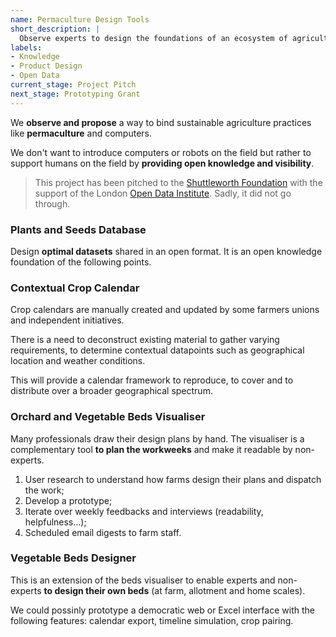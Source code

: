 ```yaml
---
name: Permaculture Design Tools
short_description: |
  Observe experts to design the foundations of an ecosystem of agricultural data systems and user-friendly tools.
labels:
- Knowledge
- Product Design
- Open Data
current_stage: Project Pitch
next_stage: Prototyping Grant
---
```


We **observe and propose** a way to bind sustainable agriculture practices like **permaculture** and computers.

We don't want to introduce computers or robots on the field but rather to support humans on the field by **providing open knowledge and visibility**.

> This project has been pitched to the [Shuttleworth Foundation][shuttleworth] with the support of the London [Open Data Institute][odi]. Sadly, it did not go through.

### Plants and Seeds Database

Design **optimal datasets** shared in an open format. It is an open knowledge foundation of the following points.

### Contextual Crop Calendar

Crop calendars are manually created and updated by some farmers unions and independent initiatives.

There is a need to deconstruct existing material to gather varying requirements, to determine contextual datapoints such as geographical location and weather conditions.

This will provide a calendar framework to reproduce, to cover and to distribute over a broader geographical spectrum.

### Orchard and Vegetable Beds Visualiser

Many professionals draw their design plans by hand. The visualiser is a complementary tool **to plan the workweeks** and make it readable by non-experts.

1. User research to understand how farms design their plans and dispatch the work;
2. Develop a prototype;
3. Iterate over weekly feedbacks and interviews (readability, helpfulness…);
4. Scheduled email digests to farm staff.

### Vegetable Beds Designer

This is an extension of the beds visualiser to enable experts and non-experts **to design their own beds** (at farm, allotment and home scales).

We could possinly prototype a democratic web or Excel interface with the following features: calendar export, timeline simulation, crop pairing.

[shuttleworth]: https://www.shuttleworthfoundation.org/
[odi]: http://theodi.org/
